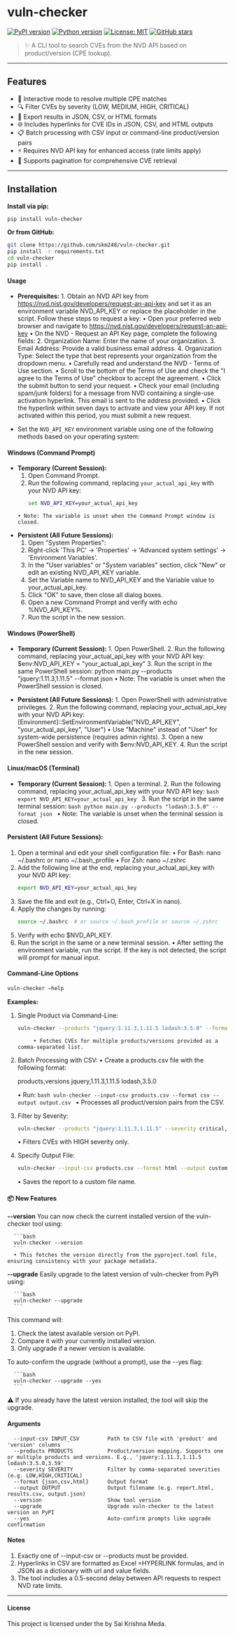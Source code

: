 # vuln-checker

[![PyPI version](https://img.shields.io/pypi/v/vuln-checker?color=brightgreen)](https://pypi.org/project/vuln-checker/)
[![Python version](https://img.shields.io/pypi/pyversions/vuln-checker)](https://pypi.org/project/vuln-checker/)
[![License: MIT](https://img.shields.io/badge/License-MIT-blue.svg)](LICENSE)
[![GitHub stars](https://img.shields.io/github/stars/skm248/vuln-checker?style=social)](https://github.com/skm248/vuln-checker/stargazers)

> ✨ A CLI tool to search CVEs from the NVD API based on product/version (CPE lookup).

---

## Features

- 🎯 Interactive mode to resolve multiple CPE matches
- 🔍 Filter CVEs by severity (LOW, MEDIUM, HIGH, CRITICAL)
- 💾 Export results in JSON, CSV, or HTML formats
- 🌐 Includes hyperlinks for CVE IDs in JSON, CSV, and HTML outputs
- 📋 Batch processing with CSV input or command-line product/version pairs
- ⚡ Requires NVD API key for enhanced access (rate limits apply)
- 🚀 Supports pagination for comprehensive CVE retrieval

---

## Installation

**Install via pip:**

```bash
pip install vuln-checker
```

**Or from GitHub:**

```bash
git clone https://github.com/skm248/vuln-checker.git
pip install -r requirements.txt
cd vuln-checker
pip install .
```

#### Usage
- **Prerequisites:**
      1.    Obtain an NVD API key from https://nvd.nist.gov/developers/request-an-api-key and set it as an environment variable NVD_API_KEY or replace the placeholder in the script. Follow these steps to request a key: 
            •	Open your preferred web browser and navigate to https://nvd.nist.gov/developers/request-an-api-key
            •     On the NVD - Request an API Key page, complete the following fields: 
      2.	Organization Name: Enter the name of your organization.
      3.	Email Address: Provide a valid business email address.
      4.	Organization Type: Select the type that best represents your organization from the dropdown menu.
            •	Carefully read and understand the NVD - Terms of Use section.
            •	Scroll to the bottom of the Terms of Use and check the "I agree to the Terms of Use" checkbox to accept the agreement.
            •	Click the submit button to send your request.
            •	Check your email (including spam/junk folders) for a message from NVD containing a single-use activation hyperlink. This email is sent to the address provided.
            •	Click the hyperlink within seven days to activate and view your API key. If not activated within this period, you must submit a new request.

- Set the `NVD_API_KEY` environment variable using one of the following methods based on your operating system:

#### Windows (Command Prompt)
- **Temporary (Current Session):**
    1. Open Command Prompt.
    2. Run the following command, replacing `your_actual_api_key` with your NVD API key:
       ```cmd
       set NVD_API_KEY=your_actual_api_key
       ```
      • Note: The variable is unset when the Command Prompt window is closed.

- **Persistent (All Future Sessions):**
    1. Open "System Properties":
    2. Right-click 'This PC' → 'Properties' → 'Advanced system settings' → 'Environment Variables'.
    3. In the "User variables" or "System variables" section, click "New" or edit an existing NVD_API_KEY variable.
    4. Set the Variable name to NVD_API_KEY and the Variable value to your_actual_api_key.
    5. Click "OK" to save, then close all dialog boxes.
    6. Open a new Command Prompt and verify with echo %NVD_API_KEY%.
    7. Run the script in the new session.

#### Windows (PowerShell)
- **Temporary (Current Session):**
      1. Open PowerShell.
      2. Run the following command, replacing your_actual_api_key with your NVD API key:
            $env:NVD_API_KEY = "your_actual_api_key"
      3. Run the script in the same PowerShell session:
            python main.py --products "jquery:1.11.3,1.11.5" --format json
                  • Note: The variable is unset when the PowerShell session is closed.

- **Persistent (All Future Sessions):**
      1. Open PowerShell with administrative privileges.
      2. Run the following command, replacing your_actual_api_key with your NVD API key:
            [Environment]::SetEnvironmentVariable("NVD_API_KEY", "your_actual_api_key", "User")
                  • Use "Machine" instead of "User" for system-wide persistence (requires admin rights).
      3. Open a new PowerShell session and verify with $env:NVD_API_KEY.
      4. Run the script in the new session.

#### Linux/macOS (Terminal)
- **Temporary (Current Session):**
      1. Open a terminal.
      2. Run the following command, replacing your_actual_api_key with your NVD API key:
      ```bash
      export NVD_API_KEY=your_actual_api_key
      ```
      3. Run the script in the same terminal session:
      ```bash
      python main.py --products "lodash:3.5.0" --format json
      ```
            • Note: The variable is unset when the terminal session is closed.

#### Persistent (All Future Sessions):
1. Open a terminal and edit your shell configuration file:
      • For Bash: nano ~/.bashrc or nano ~/.bash_profile
      • For Zsh: nano ~/.zshrc
2. Add the following line at the end, replacing your_actual_api_key with your NVD API key:
      ```bash
      export NVD_API_KEY=your_actual_api_key
      ```
3. Save the file and exit (e.g., Ctrl+O, Enter, Ctrl+X in nano).
4. Apply the changes by running:
      ```bash
      source ~/.bashrc  # or source ~/.bash_profile or source ~/.zshrc
      ```
5. Verify with echo $NVD_API_KEY.
6. Run the script in the same or a new terminal session.
      • After setting the environment variable, run the script. If the key is not detected, the script will prompt for manual input.


#### Command-Line Options

```bash
vuln-checker –help
```
   **Examples:**
1. Single Product via Command-Line:
      ```bash
      vuln-checker --products "jquery:1.11.3,1.11.5 lodash:3.5.0" --format html --output custom_report.html
      ```
            • Fetches CVEs for multiple products/versions provided as a comma-separated list.

2. Batch Processing with CSV: 
            • Create a products.csv file with the following format:

      products,versions
      jquery,1.11.3,1.11.5
      lodash,3.5.0

      •	Run:
            ```bash
            vuln-checker --input-csv products.csv --format csv --output output.csv
            ```
      • Processes all product/version pairs from the CSV.

3. Filter by Severity: 
      ```bash
      vuln-checker --products "jquery:1.11.3,1.11.5" --severity critical,high --format json --output output.json
      ```
      • Filters CVEs with HIGH severity only.

4.	Specify Output File: 
      ```bash
      vuln-checker --input-csv products.csv --format html --output custom_report.html
      ```
      • Saves the report to a custom file name.


#### 📦 New Features
**--version**
You can now check the current installed version of the vuln-checker tool using:

      ```bash
      vuln-checker --version
      ```
      • This fetches the version directly from the pyproject.toml file, ensuring consistency with your package metadata.

**--upgrade**
Easily upgrade to the latest version of vuln-checker from PyPI using:

      ```bash
      vuln-checker --upgrade
      ```

This command will:
1. Check the latest available version on PyPI.
2. Compare it with your currently installed version.
3. Only upgrade if a newer version is available.

To auto-confirm the upgrade (without a prompt), use the --yes flag:

      ```bash
      vuln-checker --upgrade --yes
      ```
⚠️ If you already have the latest version installed, the tool will skip the upgrade.

#### Arguments
      --input-csv INPUT_CSV         Path to CSV file with 'product' and 'version' columns
      --products PRODUCTS           Product/version mapping. Supports one or multiple products and versions. E.g., 'jquery:1.11.3,1.11.5 lodash:3.5.0,3.59'
      --severity SEVERITY           Filter by comma-separated severities (e.g. LOW,HIGH,CRITICAL)
      --format {json,csv,html}      Output format
      --output OUTPUT               Output filename (e.g. report.html, results.csv, output.json)
      --version                     Show tool version
      --upgrade                     Upgrade vuln-checker to the latest version on PyPI
      --yes                         Auto-confirm prompts like upgrade confirmation

#### Notes
1. Exactly one of --input-csv or --products must be provided.
2. Hyperlinks in CSV are formatted as Excel =HYPERLINK formulas, and in JSON as a dictionary with url and value fields.
3. The tool includes a 0.5-second delay between API requests to respect NVD rate limits.
__________________________________________________________________________________________________________________________

#### License
This project is licensed under the by Sai Krishna Meda.